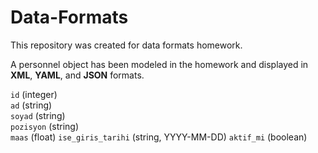 # Data-Formats
This repository was created for data formats homework.
 
A personnel object has been modeled in the homework and displayed in **XML**, **YAML**, and **JSON** formats.

 `id` (integer)   
 `ad` (string)   
 `soyad` (string)   
 `pozisyon` (string)   
 `maas` (float) 
 `ise_giris_tarihi` (string, YYYY-MM-DD) 
 `aktif_mi` (boolean) 

